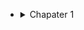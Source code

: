 - <details>
  <summary>
   Chapater 1
  </summary>
  - <details>
    <summary>
      a
    </summary>
    asfdasdf
  </details>
</details>
  

